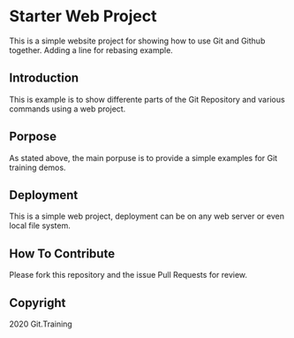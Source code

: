 # Starter Web Project

This is a simple website project for showing how to use Git and Github together. Adding a line for rebasing example.

## Introduction

This is example is to show differente parts of the Git Repository and various commands using a web project.

## Porpose

As stated above, the main porpuse is to provide a simple examples for Git training demos.

## Deployment

This is a simple web project, deployment can be on any web server or even local file system.

## How To Contribute

Please fork this repository and the issue Pull Requests for review.


## Copyright

2020 Git.Training
